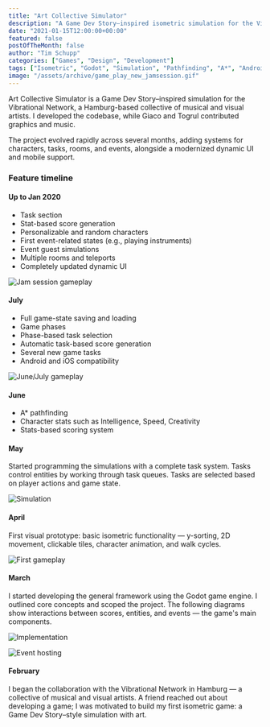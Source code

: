 ```yaml
---
title: "Art Collective Simulator"
description: "A Game Dev Story–inspired isometric simulation for the Vibrational Network with evolving features from tasks and stats to events and rooms."
date: "2021-01-15T12:00:00+00:00"
featured: false
postOfTheMonth: false
author: "Tim Schupp"
categories: ["Games", "Design", "Development"]
tags: ["Isometric", "Godot", "Simulation", "Pathfinding", "A*", "Android", "iOS"]
image: "/assets/archive/game_play_new_jamsession.gif"
---
```


Art Collective Simulator is a Game Dev Story–inspired simulation for the Vibrational Network, a Hamburg-based collective of musical and visual artists. I developed the codebase, while Giaco and Togrul contributed graphics and music.

The project evolved rapidly across several months, adding systems for characters, tasks, rooms, and events, alongside a modernized dynamic UI and mobile support.

### Feature timeline

#### Up to Jan 2020

- Task section
- Stat-based score generation
- Personalizable and random characters
- First event-related states (e.g., playing instruments)
- Event guest simulations
- Multiple rooms and teleports
- Completely updated dynamic UI

![Jam session gameplay](/assets/archive/game_play_new_jamsession.gif)

#### July

- Full game-state saving and loading
- Game phases
- Phase-based task selection
- Automatic task-based score generation
- Several new game tasks
- Android and iOS compatibility

![June/July gameplay](/assets/archive/june_july.gif)

#### June

- A* pathfinding
- Character stats such as Intelligence, Speed, Creativity
- Stats-based scoring system

#### May

Started programming the simulations with a complete task system. Tasks control entities by working through task queues. Tasks are selected based on player actions and game state.

![Simulation](/assets/archive/simulation.gif)

#### April

First visual prototype: basic isometric functionality — y-sorting, 2D movement, clickable tiles, character animation, and walk cycles.

![First gameplay](/assets/archive/first_game_play.gif)

#### March

I started developing the general framework using the Godot game engine. I outlined core concepts and scoped the project. The following diagrams show interactions between scores, entities, and events — the game's main components.

![Implementation](/assets/archive/implementation.jpg)

![Event hosting](/assets/archive/event_hosting.jpg)

#### February

I began the collaboration with the Vibrational Network in Hamburg — a collective of musical and visual artists. A friend reached out about developing a game; I was motivated to build my first isometric game: a Game Dev Story–style simulation with art.


